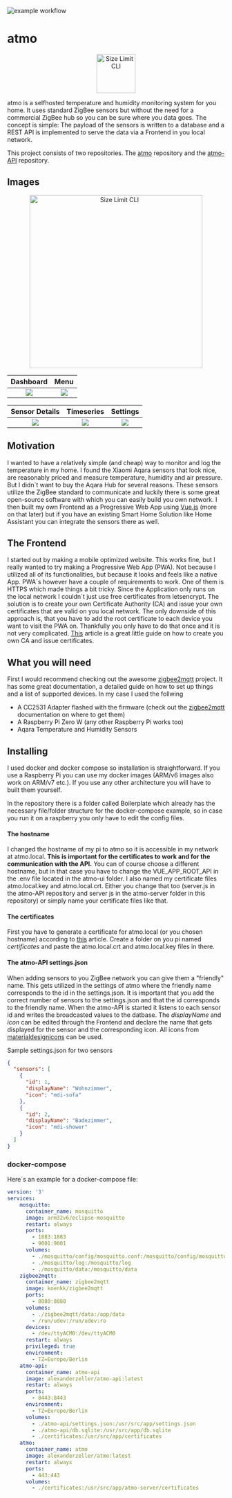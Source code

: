 ![example workflow](https://github.com/AlexZeller/atmo/actions/workflows/dockerimage.yml/badge.svg)

# atmo 

<p align="center">
  <img src="https://user-images.githubusercontent.com/34438645/112263772-25014c80-8c70-11eb-924d-1da85c137a88.png" alt="Size Limit CLI" width="90">
</p>

atmo is a selfhosted temperature and humidity monitoring system for you home. It uses standard ZigBee sensors but without the need for a commercial ZigBee hub so you can be sure where you data goes. The concept is simple: The payload of the sensors is written to a database and a REST API is implemented to serve the data via a Frontend in you local network. 

This project consists of two repositories. The [atmo](https://github.com/AlexZeller/atmo) repository and the [atmo-API](https://github.com/AlexZeller/atmo-API) repository.

## Images
<p align="center">
  <img src="https://user-images.githubusercontent.com/34438645/112791829-97a06c80-9062-11eb-920e-44afe9d27cec.JPG" alt="Size Limit CLI" width="400">
</p>


Dashboard             |  Menu 
:-------------------------:|:-------------------------:
![](https://user-images.githubusercontent.com/34438645/112764546-56c83980-9009-11eb-88da-9cd1bb822609.PNG)  |  ![](https://user-images.githubusercontent.com/34438645/112764540-53cd4900-9009-11eb-9690-af4bf9b7dab7.PNG) 

Sensor Details            |  Timeseries |  Settings
:-------------------------:|:-------------------------:|:-------------------------:
![](https://user-images.githubusercontent.com/34438645/112764542-562fa300-9009-11eb-805a-ba6cb225921b.PNG)  |  ![](https://user-images.githubusercontent.com/34438645/112764544-56c83980-9009-11eb-869d-44a73f080b72.PNG) |  ![](https://user-images.githubusercontent.com/34438645/112764541-54fe7600-9009-11eb-9ce7-13f7dc42f5a2.PNG)


## Motivation

I wanted to have a relatively simple (and cheap) way to monitor and log the temperature in my home. I found the Xiaomi Aqara sensors that look nice, are reasonably priced and measure temperature, humidity and air pressure. But I didn´t want to buy the Aqara Hub for several reasons. These sensors utilize the ZigBee standard to communicate and luckily there is some great open-source software with which you can easily build you own network. I then built my own Frontend as a Progressive Web App using [Vue.js](https://vuejs.org/) (more on that later) but if you have an existing Smart Home Solution like Home Assistant you can integrate the sensors there as well.

## The Frontend

I started out by making a mobile optimized website. This works fine, but I really wanted to try making a Progressive Web App (PWA). Not because I utilized all of its functionalities, but because it looks and feels like a native App. PWA´s however have a couple of requirements to work. One of them is HTTPS which made things a bit tricky. Since the Application only runs on the local network I couldn´t just use free certificates from letsencrypt. The solution is to create your own Certificate Authority (CA) and issue your own certificates that are valid on you local network. The only downside of this approach is, that you have to add the root certificate to each device you want to visit the PWA on. Thankfully you only have to do that once and it is not very complicated. [This](https://deliciousbrains.com/ssl-certificate-authority-for-local-https-development/) article is a great little guide on how to create you own CA and issue certificates. 


## What you will need

First I would recommend checking out the awesome [zigbee2mqtt](https://github.com/koenkk/zigbee2mqtt) project. It has some great documentation, a detailed guide on how to set up things and a list of supported devices. In my case I used the follwing

- A CC2531 Adapter flashed with the firmware (check out the [zigbee2mqtt](https://github.com/koenkk/zigbee2mqtt) documentation on where to get them)
- A Raspberry Pi Zero W (any other Raspberry Pi works too)
- Aqara Temperature and Humidity Sensors

## Installing

I used docker and docker compose so installation is straightforward. If you use a Raspberry Pi you can use my docker images (ARM/v6 images also work on ARM/v7 etc.). If you use any other architecture you will have to built them yourself.

In the repository there is a folder called Boilerplate which already has the necessary file/folder structure for the docker-compose example, so in case you run it on a raspberry you only have to edit the config files.

#### The hostname

I changed the hostname of my pi to atmo so it is accessible in my network at atmo.local. **This is important for the certificates to work and for the communication with the API.** You can of course choose a different hostname, but in that case you have to change the VUE_APP_ROOT_API in the .env file located in the atmo-ui folder. I also named my certificate files atmo.local.key and atmo.local.crt. Either you change that too (server.js in the atmo-API repository and server js in the atmo-server folder in this repository) or simply name your certificate files like that.

#### The certificates

First you have to generate a certificate for atmo.local (or you chosen hostname) according to [this](https://deliciousbrains.com/ssl-certificate-authority-for-local-https-development/) article. Create a folder on you pi named *certificates* and paste the atmo.local.crt and atmo.local.key files in there. 

#### The atmo-API settings.json

When adding sensors to you ZigBee network you can give them a "friendly" name. This gets utilized in the settings of atmo where the friendly name corresponds to the id in the settings.json. It is important that you add the correct number of sensors to the settings.json and that the id corresponds to the friendly name. When the atmo-API is started it listens to each sensor id and writes the broadcasted values to the datbase. The *displayName* and *icon* can be edited through the Frontend and declare the name that gets displayed for the sensor and the corresponding icon. All icons from [materialdesignicons](https://materialdesignicons.com/) can be used.

Sample settings.json for two sensors

```json
{
  "sensors": [
    {
      "id": 1,
      "displayName": "Wohnzimmer",
      "icon": "mdi-sofa"
    },
    {
      "id": 2,
      "displayName": "Badezimmer",
      "icon": "mdi-shower"
    }
  ]
}
```

### docker-compose

Here´s an example for a docker-compose file:

```yaml
version: '3'
services:
    mosquitto:
      container_name: mosquitto
      image: arm32v6/eclipse-mosquitto
      restart: always
      ports:
        - 1883:1883
        - 9001:9001
      volumes:
        - ./mosquitto/config/mosquitto.conf:/mosquitto/config/mosquitto.conf
        - ./mosquitto/log:/mosquitto/log
        - ./mosquitto/data:/mosquitto/data
    zigbee2mqtt:
      container_name: zigbee2mqtt
      image: koenkk/zigbee2mqtt
      ports:
        - 8080:8080
      volumes:
        - ./zigbee2mqtt/data:/app/data
        - /run/udev:/run/udev:ro
      devices:
        - /dev/ttyACM0:/dev/ttyACM0
      restart: always
      privileged: true
      environment:
        - TZ=Europe/Berlin
    atmo-api:
      container_name: atmo-api
      image: alexanderzeller/atmo-api:latest
      restart: always
      ports:
        - 8443:8443
      environment:
        - TZ=Europe/Berlin
      volumes:
        - ./atmo-api/settings.json:/usr/src/app/settings.json
        - ./atmo-api/db.sqlite:/usr/src/app/db.sqlite
        - ./certificates:/usr/src/app/certificates
    atmo:
      container_name: atmo
      image: alexanderzeller/atmo:latest
      restart: always
      ports:
        - 443:443
      volumes:
        - ./certificates:/usr/src/app/atmo-server/certificates 



``` 




